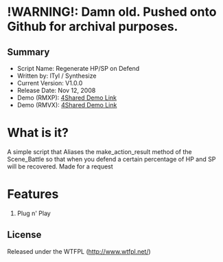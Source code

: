 !WARNING!: Damn old. Pushed onto Github for archival purposes.
====================

## Summary ##

+ Script Name: Regenerate HP/SP on Defend
+ Written by: lTyl / Synthesize
+ Current Version: V1.0.0
+ Release Date: Nov 12, 2008
+ Demo (RMXP): [4Shared Demo Link](http://www.4shared.com/zip/ASdInPus/Syns_Regenerating_HP-SP_on_Def.html?)
+ Demo (RMVX): [4Shared Demo Link](http://www.4shared.com/zip/MjYw0eIm/regenerate_hp_mp_on_defense.html?)

# What is it? #

A simple script that Aliases the make_action_result method of the Scene_Battle so that when you defend a certain percentage of HP and SP will be recovered. Made for a request

# Features #
1. Plug n' Play

## License ##
Released under the WTFPL (http://www.wtfpl.net/)